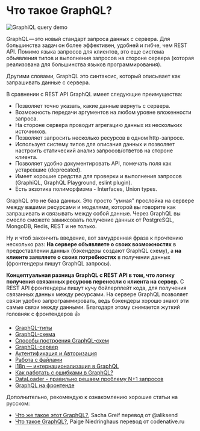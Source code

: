 # Что такое GraphQL?

![GraphiQL query demo](./query_simple_demo.gif)

GraphQL — это новый стандарт запроса данных с сервера. Для большинства задач он более эффективен, удобней и гибче, чем REST API. Помимо языка запросов для клиентов, это еще система объявления типов и выполнения запросов на стороне сервера (которая реализована для большинства языков программирования).

Другими словами, GraphQL это синтаксис, который описывает как запрашивать данные с сервера.

В сравнении с REST API GraphQL имеет следующие преимущества:

- Позволяет точно указать, какие данные вернуть с сервера.
- Возможность передачи аргументов на любом уровне вложенности запроса.
- На стороне сервера проводит агрегацию данных из нескольких источников.
- Позволяет запросить несколько ресурсов в одном http-запросе.
- Использует систему типов для описания данных и позволяет настроить статический анализ запросов/ответов на стороне клиента.
- Позволяет удобно документировать API, помечать поля как устаревшие (deprecated).
- Имеет хорошие средства для проверки и выполнения запросов (GraphiQL, GraphQL Playground, eslint plugin).
- Есть экзотика полиморфизма - Interfaces, Union types.

GraphQL это не база данных. Это просто "умная" прослойка на сервере между вашими ресурсами и моделями, которой вы говорите как запрашивать и связывать между собой данные. Через GraphQL вы смесло сможете замиксовать получение данных от PostgreSQL, MongoDB, Redis, REST и не только.

Ну и чтоб закончить введение, вот замудренная фраза к прочтению несколько раз:
**На сервере объявляете о своих возможностях** в предоставлении данных (бэкендеры создают GraphQL схему), а **на клиенте заявляете о своих потребностях** в получении данных (фронтендеры пишут GraphQL запросы).

**Концептуальная разница GraphQL c REST API в том, что логику получения связанных ресурсов перенесли с клиента на сервер.** С REST API фронтендеры пишут кучу бойлерплейт кода, для получения связанных данных между ресурсами. На сервере GraphQL позволяет связи удобно запрограммировать, ведь бэкендеры хорошо знают эти самые связи между данными. Благодаря этому снимается жуткий головняк с фронтендеров 👍

- [GraphQL-типы](./types)
- [GraphQL-схема](./schema)
- [Способы построения GraphQL-схем](./schema-build-ways)
- [GraphQL-сервер](./server)
- [Аутентификация и Авторизация](./auth)
- [Работа с файлами](./fileUploads)
- [i18n — интернационализация в GraphQL](./i18n)
- [Как работать с ошибками в GraphQL?](./errors)
- [DataLoader - правильно решаем проблему N+1 запросов](./dataloader)
- [GraphQL на фронтенде](./clients)

Дополнительно, рекомендую к ознакомлению хорошие статьи на русском:

- [Что же такое этот GraphQL?](https://habr.com/post/326986/), Sacha Greif перевод от @aliksend
- [Что такое GraphQL?](https://codenative.ru/article/chto_takoe_graphql), Paige Niedringhaus перевод от codenative.ru
